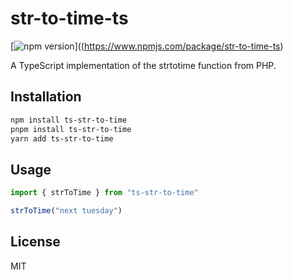 # str-to-time-ts
[![npm version](https://img.shields.io/npm/v/PACKAGE_NAME.svg)]((https://www.npmjs.com/package/str-to-time-ts)

A TypeScript implementation of the strtotime function from PHP.

## Installation

```bash
npm install ts-str-to-time
pnpm install ts-str-to-time
yarn add ts-str-to-time
```

## Usage

```ts
import { strToTime } from "ts-str-to-time"

strToTime("next tuesday")
```

## License

MIT
